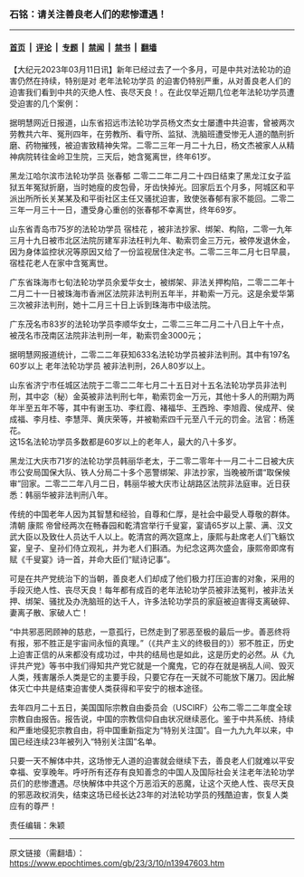 ### 石铭：请关注善良老人们的悲惨遭遇！

---

#### [首页](../../../..?n13947603) &nbsp;|&nbsp; [评论](../../../../../epoch-comment?n13947603) &nbsp;|&nbsp; [专题](../../../../../epoch-special?n13947603) &nbsp;|&nbsp; [禁闻](../../../../../epoch-news?n13947603) &nbsp;|&nbsp; [禁书](../../../../../books?n13947603) &nbsp;|&nbsp; [翻墙](https://github.com/gfw-breaker/nogfw/blob/master/README.md?n13947603)


<div class="post_content" id="artbody" itemprop="articleBody">
 <!-- article content begin -->
 <p>
  【大纪元2023年03月11日讯】新年已经过去了一个多月，可是中共对法轮功的迫害仍然在持续，特别是对
  <ok href="https://www.epochtimes.com/gb/tag/%E8%80%81%E5%B9%B4%E6%B3%95%E8%BD%AE%E5%8A%9F%E5%AD%A6%E5%91%98.html">
   老年法轮功学员
  </ok>
  的迫害仍特别严重，从对善良老人们的迫害我们看到中共的灭绝人性、丧尽天良！。在此仅举近期几位老年法轮功学员遭受迫害的几个案例：
 </p>
 <p>
  据明慧网近日报道，山东省招远市法轮功学员杨文杰女士屡遭中共迫害，曾被两次劳教共六年、冤刑四年，在劳教所、看守所、监狱、洗脑班遭受惨无人道的酷刑折磨、药物摧残，被迫害致精神失常。二零二三年一月二十九日，杨文杰被家人从精神病院转往金岭卫生院，三天后，她含冤离世，终年61岁。
 </p>
 <p>
  黑龙江哈尔滨市法轮功学员
  <ok href="https://www.epochtimes.com/gb/tag/%E5%BC%A0%E6%98%A5%E9%83%81.html">
   张春郁
  </ok>
  二零二二年二月二十四日结束了黑龙江女子监狱五年冤狱折磨，当时她瘦的皮包骨，牙齿快掉光。回家后五个月多，阿城区和平派出所所长关某某及和平街社区主任又骚扰迫害，致使张春郁有家不能回。二零二三年一月三十一日，遭受身心重创的张春郁不幸离世，终年69岁。
 </p>
 <p>
  山东省青岛市75岁的法轮功学员
  <ok href="https://www.epochtimes.com/gb/tag/%E5%AE%BF%E6%A1%82%E8%8A%B1.html">
   宿桂花
  </ok>
  ，被非法抄家、绑架、构陷，二零一九年三月十九日被市北区法院厉建军非法枉判九年、勒索罚金三万元，被停发退休金，因为身体监控状况等原因又给了一份监视居住决定书。二零二三年二月七日早晨，宿桂花老人在家中含冤离世。
 </p>
 <p>
  广东省珠海市七旬法轮功学员余爱华女士，被绑架、非法关押构陷，二零二二年十二月二十一日被珠海市香洲区法院非法判刑五年半，并勒索一万元。这是余爱华第三次被非法判刑，她十二月三十日上诉到珠海市中级法院。
 </p>
 <p>
  广东茂名市83岁的法轮功学员李顺华女士，二零二三年二月二十八日上午十点，被茂名市茂南区法院非法判刑一年，勒索罚金3000元；
 </p>
 <p>
  据明慧网报道统计，二零二二年获知633名法轮功学员被非法判刑。其中有197名60岁以上
  <ok href="https://www.epochtimes.com/gb/tag/%E8%80%81%E5%B9%B4%E6%B3%95%E8%BD%AE%E5%8A%9F%E5%AD%A6%E5%91%98.html">
   老年法轮功学员
  </ok>
  被非法判刑，26人80岁以上。
 </p>
 <p>
  山东省济宁市任城区法院于二零二二年七月二十五日对十五名法轮功学员非法判刑，其中宓（秘）金英被非法判刑七年，勒索罚金一万元，其他十多人的刑期为两年半至五年不等，其中有谢玉功、李红霞、褚福华、王西玲、李旭霞、侯成芹、侯成福、李月桂、李慧萍、黄庆荣等，并被勒索四千元至八千元的罚金。法官：杨莲花。
  <br/>
  这15名法轮功学员多数都是60岁以上的老年人，最大的八十多岁。
 </p>
 <p>
  黑龙江大庆市71岁的法轮功学员韩丽华老太，于二零二零年十一月二十二日被大庆市公安局国保大队、铁人分局二十多个恶警绑架、非法抄家，当晚被所谓“取保候审”回家。二零二二年八月二日，韩丽华被大庆市让胡路区法院非法庭审。近日获悉：韩丽华被非法判刑八年。
 </p>
 <p>
  传统的中国老年人因为其智慧和经验，自尊和仁厚，是社会中最受人尊敬的群体。清朝
  <ok href="https://www.epochtimes.com/gb/tag/%E5%BA%B7%E7%86%99.html">
   康熙
  </ok>
  帝曾经两次在畅春园和乾清宫举行千叟宴，宴请65岁以上蒙、满、汉文武大臣以及致仕人员达千人以上。乾清宫的两次筵席上，康熙与赴席老人们飞觞饮宴，皇子、皇孙们侍立观礼，并为老人们斟酒。为纪念这两次盛会，康熙帝即席有赋《千叟宴》诗一首，并命大臣们“赋诗记事”。
 </p>
 <p>
  可是在共产党统治下的当朝，善良老人们却成了他们极力打压迫害的对象，采用的手段灭绝人性、丧尽天良！每年都有成百的老年法轮功学员被非法冤判，被非法关押、绑架、骚扰及办洗脑班的达千人，许多法轮功学员的家庭被迫害得支离破碎、妻离子散、家破人亡！
 </p>
 <p>
  “中共邪恶罔顾神的慈悲，一意孤行，已然走到了邪恶至极的最后一步。善恶终将有报，邪不胜正是宇宙间永恒的真理。”（《共产主义的终极目的》）邪不胜正，历史上迫害正信的从来都没有成功过，中共的结局也是如此，这是历史的必然。从《九评共产党》等书中我们得知共产党它就是一个魔鬼，它的存在就是祸乱人间、毁灭人类，残害屠杀人类是它的主要手段，只要它存在一天就不可能放下屠刀。因此解体灭亡中共是结束迫害使人类获得和平安宁的根本途径。
 </p>
 <p>
  去年四月二十五日，美国国际宗教自由委员会（USCIRF）公布二零二二年度全球宗教自由报告。报告说，中国的宗教信仰自由状况继续恶化。鉴于中共系统、持续和严重地侵犯宗教自由，将中国重新指定为“特别关注国”。自一九九九年以来，中国已经连续23年被列入“特别关注国”名单。
 </p>
 <p>
  只要一天不解体中共，这场惨无人道的迫害就会继续下去，善良老人们就难以平安幸福、安享晚年。呼吁所有还存有良知善念的中国人及国际社会关注老年法轮功学员们的悲惨遭遇。尽快解体中共这个万恶滔天的恶魔，让这个灭绝人性、丧尽天良的邪恶政权消失，结束这场已经长达23年的对法轮功学员的残酷迫害，恢复人类应有的尊严！
 </p>
 <p>
  责任编辑：朱颖
 </p>
 <!-- article content end -->
 <div id="below_article_ad">
 </div>
</div>


---

原文链接（需翻墙）：https://www.epochtimes.com/gb/23/3/10/n13947603.htm